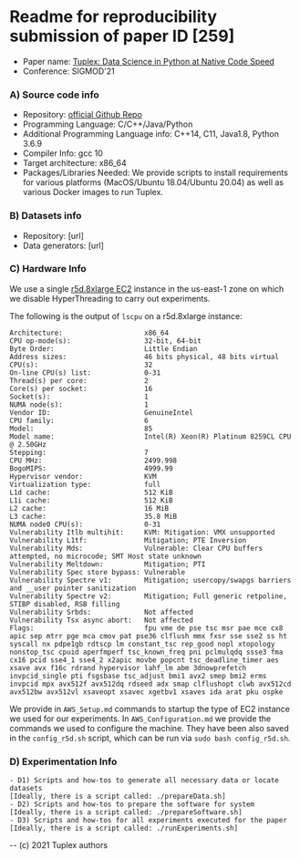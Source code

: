 # Readme for reproducibility submission of paper ID [259]
* Paper name: [Tuplex: Data Science in Python at Native Code Speed](https://dl.acm.org/doi/10.1145/3448016.3457244)
* Conference: SIGMOD'21

### A) Source code info
* Repository: [official Github Repo](https://github.com/tuplex/tuplex)
* Programming Language: C/C++/Java/Python
* Additional Programming Language info: C++14, C11, Java1.8, Python 3.6.9
* Compiler Info: gcc 10
* Target architecture: x86_64
* Packages/Libraries Needed: We provide scripts to install requirements for various platforms (MacOS/Ubuntu 18.04/Ubuntu 20.04) as well as various Docker images to run Tuplex.


### B) Datasets info
* Repository: [url]
* Data generators: [url]

### C) Hardware Info
We use a single [r5d.8xlarge EC2](https://aws.amazon.com/ec2/instance-types/r5/) instance in the us-east-1 zone on which we disable HyperThreading to carry out experiments.

The following is the output of `lscpu` on a r5d.8xlarge instance:
```
Architecture:                    x86_64
CPU op-mode(s):                  32-bit, 64-bit
Byte Order:                      Little Endian
Address sizes:                   46 bits physical, 48 bits virtual
CPU(s):                          32
On-line CPU(s) list:             0-31
Thread(s) per core:              2
Core(s) per socket:              16
Socket(s):                       1
NUMA node(s):                    1
Vendor ID:                       GenuineIntel
CPU family:                      6
Model:                           85
Model name:                      Intel(R) Xeon(R) Platinum 8259CL CPU @ 2.50GHz
Stepping:                        7
CPU MHz:                         2499.998
BogoMIPS:                        4999.99
Hypervisor vendor:               KVM
Virtualization type:             full
L1d cache:                       512 KiB
L1i cache:                       512 KiB
L2 cache:                        16 MiB
L3 cache:                        35.8 MiB
NUMA node0 CPU(s):               0-31
Vulnerability Itlb multihit:     KVM: Mitigation: VMX unsupported
Vulnerability L1tf:              Mitigation; PTE Inversion
Vulnerability Mds:               Vulnerable: Clear CPU buffers attempted, no microcode; SMT Host state unknown
Vulnerability Meltdown:          Mitigation; PTI
Vulnerability Spec store bypass: Vulnerable
Vulnerability Spectre v1:        Mitigation; usercopy/swapgs barriers and __user pointer sanitization
Vulnerability Spectre v2:        Mitigation; Full generic retpoline, STIBP disabled, RSB filling
Vulnerability Srbds:             Not affected
Vulnerability Tsx async abort:   Not affected
Flags:                           fpu vme de pse tsc msr pae mce cx8 apic sep mtrr pge mca cmov pat pse36 clflush mmx fxsr sse sse2 ss ht syscall nx pdpe1gb rdtscp lm constant_tsc rep_good nopl xtopology nonstop_tsc cpuid aperfmperf tsc_known_freq pni pclmulqdq ssse3 fma cx16 pcid sse4_1 sse4_2 x2apic movbe popcnt tsc_deadline_timer aes xsave avx f16c rdrand hypervisor lahf_lm abm 3dnowprefetch invpcid_single pti fsgsbase tsc_adjust bmi1 avx2 smep bmi2 erms invpcid mpx avx512f avx512dq rdseed adx smap clflushopt clwb avx512cd avx512bw avx512vl xsaveopt xsavec xgetbv1 xsaves ida arat pku ospke
```

We provide in `AWS_Setup.md` commands to startup the type of EC2 instance we used for our experiments.
In `AWS_Configuration.md` we provide the commands we used to configure the machine. They have been also saved in the `config_r5d.sh` script, which can be run via `sudo bash config_r5d.sh`.

### D) Experimentation Info
	- D1) Scripts and how-tos to generate all necessary data or locate datasets
	[Ideally, there is a script called: ./prepareData.sh]
	- D2) Scripts and how-tos to prepare the software for system
	[Ideally, there is a script called: ./prepareSoftware.sh]
	- D3) Scripts and how-tos for all experiments executed for the paper
	[Ideally, there is a script called: ./runExperiments.sh]

--
(c) 2021 Tuplex authors
